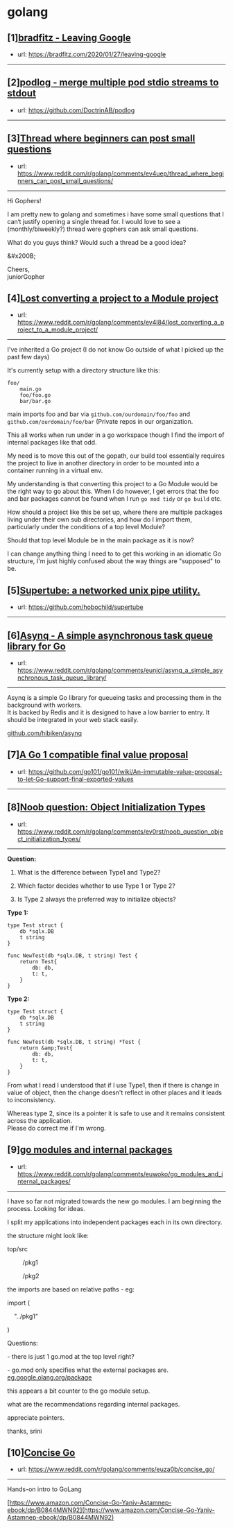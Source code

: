# golang
## [1][bradfitz - Leaving Google](https://www.reddit.com/r/golang/comments/eur3zf/bradfitz_leaving_google/)
- url: https://bradfitz.com/2020/01/27/leaving-google
---

## [2][podlog - merge multiple pod stdio streams to stdout](https://www.reddit.com/r/golang/comments/ev4y3j/podlog_merge_multiple_pod_stdio_streams_to_stdout/)
- url: https://github.com/DoctrinAB/podlog
---

## [3][Thread where beginners can post small questions](https://www.reddit.com/r/golang/comments/ev4uep/thread_where_beginners_can_post_small_questions/)
- url: https://www.reddit.com/r/golang/comments/ev4uep/thread_where_beginners_can_post_small_questions/
---
Hi Gophers! 

I am pretty new to golang and sometimes i have some small questions that I can‘t justify opening a single thread for. I would love to see a (monthly/biweekly?) thread were gophers can ask small questions. 

What do you guys think? Would such a thread be a good idea? 

&amp;#x200B;

Cheers,   
juniorGopher
## [4][Lost converting a project to a Module project](https://www.reddit.com/r/golang/comments/ev4l84/lost_converting_a_project_to_a_module_project/)
- url: https://www.reddit.com/r/golang/comments/ev4l84/lost_converting_a_project_to_a_module_project/
---
I've inherited a Go project (I do not know Go outside of what I picked up the past few days)

It's currently setup with a directory structure like this:

    foo/
        main.go
        foo/foo.go
        bar/bar.go


main imports foo and bar via `github.com/ourdomain/foo/foo` and `github.com/ourdomain/foo/bar` (Private repos in our organization.

This all works when run under in a go workspace though I find the import of internal packages like that odd. 

My need is to move this out of the gopath, our build tool essentially requires the project to live in another directory in order to be mounted into a container running in a virtual env. 

My understanding is that converting this project to a Go Module would be the right way to go about this. When I do however, I get errors that the foo and bar packages cannot be found when I run `go mod tidy` or `go build` etc. 

How should a project like this be set up, where there are multiple packages living under their own sub directories, and how do I import them, particularly under the conditions of a top level Module?

Should that top level Module be in the main package as it is now?

I can change anything thing I need to to get this working in an idiomatic Go structure, I'm just highly confused about the way things are "supposed" to be.
## [5][Supertube: a networked unix pipe utility.](https://www.reddit.com/r/golang/comments/ev3xzh/supertube_a_networked_unix_pipe_utility/)
- url: https://github.com/hobochild/supertube
---

## [6][Asynq - A simple asynchronous task queue library for Go](https://www.reddit.com/r/golang/comments/eunjcl/asynq_a_simple_asynchronous_task_queue_library/)
- url: https://www.reddit.com/r/golang/comments/eunjcl/asynq_a_simple_asynchronous_task_queue_library/
---
Asynq is a simple Go library for queueing tasks and processing them in the background with workers.  
It is backed by Redis and it is designed to have a low barrier to entry. It should be integrated in your web stack easily.

[github.com/hibiken/asynq](https://github.com/hibiken/asynq)
## [7][A Go 1 compatible final value proposal](https://www.reddit.com/r/golang/comments/ev42e3/a_go_1_compatible_final_value_proposal/)
- url: https://github.com/go101/go101/wiki/An-immutable-value-proposal-to-let-Go-support-final-exported-values
---

## [8][Noob question: Object Initialization Types](https://www.reddit.com/r/golang/comments/ev0rst/noob_question_object_initialization_types/)
- url: https://www.reddit.com/r/golang/comments/ev0rst/noob_question_object_initialization_types/
---
**Question:**  
1) What is the difference between Type1 and Type2?

2) Which factor decides whether to use Type 1 or Type 2?

3) Is Type 2 always the preferred way to initialize objects?

**Type 1:**

    type Test struct {
        db *sqlx.DB
        t string
    }
    
    func NewTest(db *sqlx.DB, t string) Test {
        return Test{
            db: db,
            t: t,
        }
    }

**Type 2:**

    type Test struct {
        db *sqlx.DB
        t string
    }
    
    func NewTest(db *sqlx.DB, t string) *Test {
        return &amp;Test{
            db: db,
            t: t,
        }
    }

From what I read I understood that if I use Type1, then if there is change in value of object, then the change doesn't reflect in other places and it leads to inconsistency.

Whereas type 2, since its a pointer it is safe to use and it remains consistent across the application.  
Please do correct me if I'm wrong.
## [9][go modules and internal packages](https://www.reddit.com/r/golang/comments/euwoko/go_modules_and_internal_packages/)
- url: https://www.reddit.com/r/golang/comments/euwoko/go_modules_and_internal_packages/
---
I have so far not migrated towards the new go modules. I am beginning the process. Looking for ideas.

I split my applications into independent packages each in its own directory.

the structure might look like:

top/src

         /pkg1

         /pkg2

the imports are based on relative paths - eg:

import (

    "../pkg1"

)

Questions:

\- there is just 1 go.mod at the top level right?

\- go.mod only specifies what the external packages are. [eg.google.olang.org/package](http://eg.google.olang.org/package)

this appears a bit counter to the go module setup.

what are the recommendations regarding internal packages. 

appreciate pointers.

thanks, srini
## [10][Concise Go](https://www.reddit.com/r/golang/comments/euza0b/concise_go/)
- url: https://www.reddit.com/r/golang/comments/euza0b/concise_go/
---
Hands-on intro to GoLang

 [https://www.amazon.com/Concise-Go-Yaniv-Astamnep-ebook/dp/B0844MWN92](https://www.amazon.com/Concise-Go-Yaniv-Astamnep-ebook/dp/B0844MWN92)
